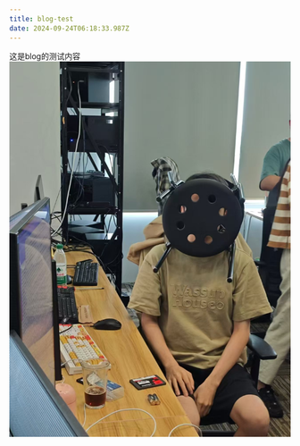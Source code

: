 ```yaml
---
title: blog-test
date: 2024-09-24T06:18:33.987Z
---
```


这是blog的测试内容![WechatIMG1056.jpeg](https://raw.githubusercontent.com/LinkLeong/tinymind-blog/main/assets/images/2024-09-24/1727158708817.jpeg)
